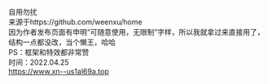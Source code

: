 自用勿扰    
来源于https://github.com/weenxu/home    
因为作者发布页面有申明“可随意使用，无限制”字样，所以我就拿过来直接用了，结构一点都没改，当个懒王，哈哈    
PS：框架和特效都非常赞    
时间：2022.04.25    
https://www.xn--us1al69a.top
